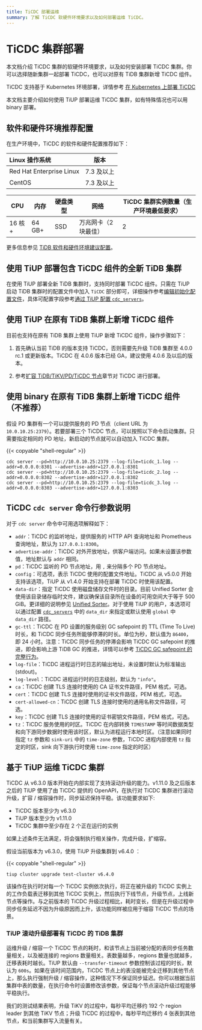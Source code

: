 ```yaml
---
title: TiCDC 部署运维
summary: 了解 TiCDC 软硬件环境要求以及如何部署运维 TiCDC。
---
```


# TiCDC 集群部署

本文档介绍 TiCDC 集群的软硬件环境要求，以及如何安装部署 TiCDC 集群。你可以选择随新集群一起部署 TiCDC，也可以对原有 TiDB 集群新增 TiCDC 组件。

TiCDC 支持基于 Kubernetes 环境部署，详情参考 [在 Kubernetes 上部署 TiCDC](https://docs.pingcap.com/zh/tidb-in-kubernetes/dev/deploy-ticdc)

本文档主要介绍如何使用 TiUP 部署运维 TiCDC 集群，如有特殊情况也可以用 binary 部署。

## 软件和硬件环境推荐配置

在生产环境中，TiCDC 的软件和硬件配置推荐如下：

| Linux 操作系统       | 版本         |
| :----------------------- | :----------: |
| Red Hat Enterprise Linux | 7.3 及以上   |
| CentOS                   | 7.3 及以上   |

| CPU | 内存 | 硬盘类型 | 网络 | TiCDC 集群实例数量（生产环境最低要求） |
| --- | --- | --- | --- | --- |
| 16 核+ | 64 GB+ | SSD | 万兆网卡（2 块最佳） | 2 |

更多信息参见 [TiDB 软件和硬件环境建议配置](/hardware-and-software-requirements.md)。

## 使用 TiUP 部署包含 TiCDC 组件的全新 TiDB 集群

在使用 TiUP 部署全新 TiDB 集群时，支持同时部署 TiCDC 组件。只需在 TiUP 启动 TiDB 集群时的配置文件中加入 `TiCDC` 部分即可，详细操作参考[编辑初始化配置文件](/production-deployment-using-tiup.md#第-3-步初始化集群拓扑文件)，具体可配置字段参考[通过 TiUP 配置 `cdc_servers`](/tiup/tiup-cluster-topology-reference.md#cdc_servers)。

## 使用 TiUP 在原有 TiDB 集群上新增 TiCDC 组件

目前也支持在原有 TiDB 集群上使用 TiUP 新增 TiCDC 组件，操作步骤如下：

1. 首先确认当前 TiDB 的版本支持 TiCDC，否则需要先升级 TiDB 集群至 4.0.0 rc.1 或更新版本。TiCDC 在 4.0.6 版本已经 GA，建议使用 4.0.6 及以后的版本。

2. 参考[扩容 TiDB/TiKV/PD/TiCDC 节点](/scale-tidb-using-tiup.md#扩容-ticdc-节点)章节对 TiCDC 进行部署。

## 使用 binary 在原有 TiDB 集群上新增 TiCDC 组件（不推荐）

假设 PD 集群有一个可以提供服务的 PD 节点（client URL 为 `10.0.10.25:2379`）。若要部署三个 TiCDC 节点，可以按照以下命令启动集群。只需要指定相同的 PD 地址，新启动的节点就可以自动加入 TiCDC 集群。

{{< copyable "shell-regular" >}}

```shell
cdc server --pd=http://10.0.10.25:2379 --log-file=ticdc_1.log --addr=0.0.0.0:8301 --advertise-addr=127.0.0.1:8301
cdc server --pd=http://10.0.10.25:2379 --log-file=ticdc_2.log --addr=0.0.0.0:8302 --advertise-addr=127.0.0.1:8302
cdc server --pd=http://10.0.10.25:2379 --log-file=ticdc_3.log --addr=0.0.0.0:8303 --advertise-addr=127.0.0.1:8303
```

## TiCDC `cdc server` 命令行参数说明

对于 `cdc server` 命令中可用选项解释如下：

- `addr`：TiCDC 的监听地址，提供服务的 HTTP API 查询地址和 Prometheus 查询地址，默认为 `127.0.0.1:8300`。
- `advertise-addr`：TiCDC 对外开放地址，供客户端访问。如果未设置该参数值，地址默认与 `addr` 相同。
- `pd`：TiCDC 监听的 PD 节点地址，用 `,` 来分隔多个 PD 节点地址。
- `config`：可选项，表示 TiCDC 使用的配置文件地址。TiCDC 从 v5.0.0 开始支持该选项，TiUP 从 v1.4.0 开始支持在部署 TiCDC 时使用该配置。
- `data-dir`：指定 TiCDC 使用磁盘储存文件时的目录。目前 Unified Sorter 会使用该目录储存临时文件，建议确保该目录所在设备的可用空间大于等于 500 GiB。更详细的说明参见 [Unified Sorter](/ticdc/manage-ticdc.md#unified-sorter-功能)。对于使用 TiUP 的用户，本选项可以通过配置 [`cdc_servers`](/tiup/tiup-cluster-topology-reference.md#cdc_servers) 中的 `data_dir` 来指定或默认使用 `global` 中 `data_dir` 路径。
- `gc-ttl`：TiCDC 在 PD 设置的服务级别 GC safepoint 的 TTL (Time To Live) 时长，和 TiCDC 同步任务所能够停滞的时长。单位为秒，默认值为 `86400`，即 24 小时。注意：TiCDC 同步任务的停滞会影响 TiCDC GC safepoint 的推进，即会影响上游 TiDB GC 的推进，详情可以参考 [TiCDC GC safepoint 的完整行为](/ticdc/ticdc-faq.md#ticdc-gc-safepoint-的完整行为是什么)。
- `log-file`：TiCDC 进程运行时日志的输出地址，未设置时默认为标准输出 (stdout)。
- `log-level`：TiCDC 进程运行时的日志级别，默认为 `"info"`。
- `ca`：TiCDC 创建 TLS 连接时使用的 CA 证书文件路径，PEM 格式，可选。
- `cert`：TiCDC 创建 TLS 连接时使用的证书文件路径，PEM 格式，可选。
- `cert-allowed-cn`：TiCDC 创建 TLS 连接时使用的通用名称文件路径，可选。
- `key`：TiCDC 创建 TLS 连接时使用的证书密钥文件路径，PEM 格式，可选。
- `tz`：TiCDC 服务使用的时区。TiCDC 在内部转换 `TIMESTAMP` 等时间数据类型和向下游同步数据时使用该时区，默认为进程运行本地时区。（注意如果同时指定 `tz` 参数和 `sink-uri` 中的 `time-zone` 参数，TiCDC 进程内部使用 `tz` 指定的时区，sink 向下游执行时使用 `time-zone` 指定的时区）

## 基于 TiUP 运维 TiCDC 集群

TiCDC 从 v6.3.0 版本开始在内部实现了支持滚动升级的能力。v1.11.0 及之后版本之后的 TiUP 使用了由 TiCDC 提供的 OpenAPI，在执行对 TiCDC 集群进行滚动升级，扩容 / 缩容操作时，同步延迟保持平稳。该功能要求如下:

* TiCDC 版本至少为 v6.3.0
* TiUP 版本至少为 v1.11.0
* TiCDC 集群中至少存在 2 个正在运行的实例

如果上述条件无法满足，将会强制执行相关操作，完成升级，扩缩容。

假设当前版本为 v6.3.0，使用 TiUP 升级集群到 v6.4.0 ：

{{< copyable "shell-regular" >}}
```shell
tiup cluster upgrade test-cluster v6.4.0
```

该操作在执行时对每一个 TiCDC 实例依次执行，将正在被升级的 TiCDC 实例上的工作负载表迁移到其他 TiCDC 实例上，然后执行下线节点，升级节点，上线新节点等操作。与之前版本的 TiCDC 升级过程相比，耗时变长，但是在升级过程中同步任务延迟不因为升级原因而上升，该功能同样被应用于缩容 TiCDC 节点的场景。

### TiUP 滚动升级部署有 TiCDC 的 TiDB 集群

运维升级 / 缩容一个 TiCDC 节点的耗时，和该节点上当前被分配的表同步任务数量相关，以及被连接的 regions 数量相关。表数量越多，regions 数量也就越多，迁移表耗时越长。TiUP 默认由 `--transfer-timeout` 参数控制该过程的时长，默认为 `600s`。如果在该时间范围内，TiCDC 节点上的表没能被完全迁移到其他节点上，那么执行强制升级 / 缩容操作，这种情况下不保证同步延迟。你可以根据当前集群中表的数量，在执行命令时设置修改该参数，保证每个节点滚动升级过程能够平稳执行。

我们的测试结果表明，升级 TiKV 的过程中，每秒平均迁移约 192 个 region leader 到其他 TiKV 节点；升级 TiCDC 的过程中，每秒平均迁移约 4 张表到其他节点，和当前集群写入流量有关。